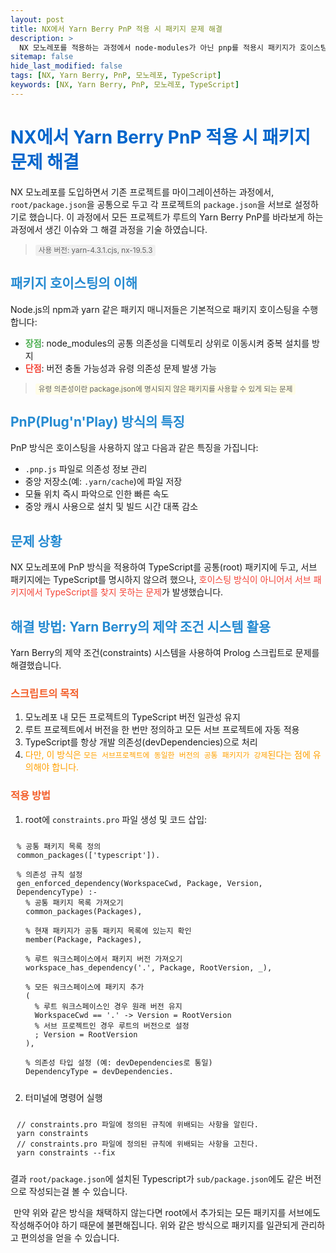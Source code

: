 ```yaml
---
layout: post
title: NX에서 Yarn Berry PnP 적용 시 패키지 문제 해결
description: >
  NX 모노레포를 적용하는 과정에서 node-modules가 아닌 pnp를 적용시 패키지가 호이스팅 되지 않아 생긴 문제를 해결하는 포스팅
sitemap: false
hide_last_modified: false
tags: [NX, Yarn Berry, PnP, 모노레포, TypeScript]
keywords: [NX, Yarn Berry, PnP, 모노레포, TypeScript]
---
```


# <span style="color: #0066cc;">NX에서 Yarn Berry PnP 적용 시 패키지 문제 해결</span>

NX 모노레포를 도입하면서 기존 프로젝트를 마이그레이션하는 과정에서, `root/package.json`을 공통으로 두고 각 프로젝트의 `package.json`을 서브로 설정하기로 했습니다. 이 과정에서 모든 프로젝트가 루트의 Yarn Berry PnP를 바라보게 하는 과정에서 생긴 이슈와 그 해결 과정을 기술 하였습니다.

> <small style="background-color: #f0f0f0; padding: 2px 5px; border-radius: 3px;">사용 버전: yarn-4.3.1.cjs, nx-19.5.3</small>

## <span style="color: #268BD2;">패키지 호이스팅의 이해</span>

Node.js의 npm과 yarn 같은 패키지 매니저들은 기본적으로 패키지 호이스팅을 수행합니다:

- <span style="color: #4CAF50;">**장점**</span>: node_modules의 공통 의존성을 디렉토리 상위로 이동시켜 중복 설치를 방지
- <span style="color: #F44336;">**단점**</span>: 버전 충돌 가능성과 유령 의존성 문제 발생 가능
> <small style="background-color: #FFFDE7; padding: 2px 5px; border-radius: 3px;">유령 의존성이란 package.json에 명시되지 않은 패키지를 사용할 수 있게 되는 문제</small>

## <span style="color: #268BD2;">PnP(Plug'n'Play) 방식의 특징</span>

PnP 방식은 호이스팅을 사용하지 않고 다음과 같은 특징을 가집니다:

- `.pnp.js` 파일로 의존성 정보 관리
- 중앙 저장소(예: `.yarn/cache`)에 파일 저장 
- 모듈 위치 즉시 파악으로 인한 빠른 속도
- 중앙 캐시 사용으로 설치 및 빌드 시간 대폭 감소

## <span style="color: #268BD2;">문제 상황</span>

NX 모노레포에 PnP 방식을 적용하여 TypeScript를 공통(root) 패키지에 두고, 서브 패키지에는 TypeScript를 명시하지 않으려 했으나, <span style="color: #F44336;">호이스팅 방식이 아니어서 서브 패키지에서 TypeScript를 찾지 못하는 문제</span>가 발생했습니다.

## <span style="color: #268BD2;">해결 방법: Yarn Berry의 제약 조건 시스템 활용</span>

Yarn Berry의 제약 조건(constraints) 시스템을 사용하여 Prolog 스크립트로 문제를 해결했습니다.

### <span style="color: #f35f2c;">스크립트의 목적</span>
1. 모노레포 내 모든 프로젝트의 TypeScript 버전 일관성 유지
2. 루트 프로젝트에서 버전을 한 번만 정의하고 모든 서브 프로젝트에 자동 적용
3. TypeScript를 항상 개발 의존성(devDependencies)으로 처리
4. <span style="color: #FFA000;">다만, 이 방식은 `모든 서브프로젝트에 동일한 버전의 공통 패키지가 강제`된다는 점에 유의해야 합니다.</span>

### <span style="color: #f35f2c;">적용 방법</span>

1. root에 `constraints.pro` 파일 생성 및 코드 삽입:

<pre style="padding: 10px; border-radius: 5px;">
<code>% 공통 패키지 목록 정의
common_packages(['typescript']).

% 의존성 규칙 설정
gen_enforced_dependency(WorkspaceCwd, Package, Version, DependencyType) :-
  % 공통 패키지 목록 가져오기
  common_packages(Packages),
  
  % 현재 패키지가 공통 패키지 목록에 있는지 확인
  member(Package, Packages),
  
  % 루트 워크스페이스에서 패키지 버전 가져오기
  workspace_has_dependency('.', Package, RootVersion, _),
  
  % 모든 워크스페이스에 패키지 추가
  (
    % 루트 워크스페이스인 경우 원래 버전 유지
    WorkspaceCwd == '.' -> Version = RootVersion
    % 서브 프로젝트인 경우 루트의 버전으로 설정
    ; Version = RootVersion
  ),
  
  % 의존성 타입 설정 (예: devDependencies로 통일)
  DependencyType = devDependencies.</code>
</pre>

2. 터미널에 명령어 실행 
<pre style="padding: 10px; border-radius: 5px;">
<code>// constraints.pro 파일에 정의된 규칙에 위배되는 사항을 알린다.
yarn constraints 
// constraints.pro 파일에 정의된 규칙에 위배되는 사항을 고친다.
yarn constraints --fix</code>
</pre>

결과 `root/package.json`에 설치된 Typescript가 `sub/package.json`에도 같은 버전으로 
작성되는걸 볼 수 있습니다. 

<span style="padding: 5px; border-radius: 3px;">만약 위와 같은 방식을 채택하지 않는다면 root에서 추가되는 모든 패키지를 서브에도 작성해주어야 하기 때문에 
불편해집니다. 위와 같은 방식으로 패키지를 일관되게 관리하고 편의성을 얻을 수 있습니다.</span>